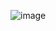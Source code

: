 ![image](https://github.com/Madushan996/TodoList-windows/assets/92347012/97c80266-33f2-4112-ae1d-09f426520be5)
